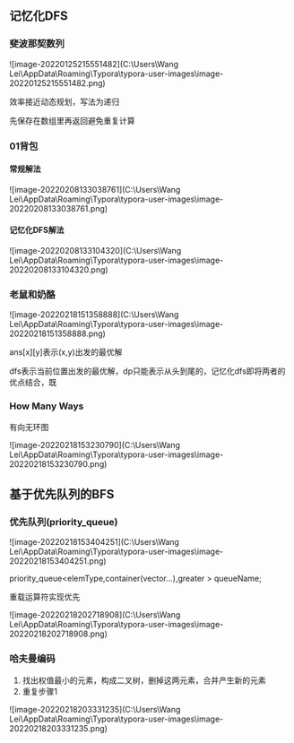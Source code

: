 ## 记忆化DFS

### 斐波那契数列

![image-20220125215551482](C:\Users\Wang Lei\AppData\Roaming\Typora\typora-user-images\image-20220125215551482.png)

效率接近动态规划，写法为递归

 先保存在数组里再返回避免重复计算

### 01背包

#### 常规解法

![image-20220208133038761](C:\Users\Wang Lei\AppData\Roaming\Typora\typora-user-images\image-20220208133038761.png)

#### 记忆化DFS解法

![image-20220208133104320](C:\Users\Wang Lei\AppData\Roaming\Typora\typora-user-images\image-20220208133104320.png)

### 老鼠和奶酪

![image-20220218151358888](C:\Users\Wang Lei\AppData\Roaming\Typora\typora-user-images\image-20220218151358888.png)

ans[x]\[y]表示(x,y)出发的最优解

dfs表示当前位置出发的最优解，dp只能表示从头到尾的，记忆化dfs即将两者的优点结合，既 

### How Many Ways

有向无环图

![image-20220218153230790](C:\Users\Wang Lei\AppData\Roaming\Typora\typora-user-images\image-20220218153230790.png)

## 基于优先队列的BFS

### 优先队列(priority_queue)

![image-20220218153404251](C:\Users\Wang Lei\AppData\Roaming\Typora\typora-user-images\image-20220218153404251.png)

priority_queue<elemType,container(vector...),greater<int> > queueName;

重载运算符实现优先

![image-20220218202718908](C:\Users\Wang Lei\AppData\Roaming\Typora\typora-user-images\image-20220218202718908.png)

### 哈夫曼编码

1. 找出权值最小的元素，构成二叉树，删掉这两元素，合并产生新的元素
2. 重复步骤1

![image-20220218203331235](C:\Users\Wang Lei\AppData\Roaming\Typora\typora-user-images\image-20220218203331235.png)

